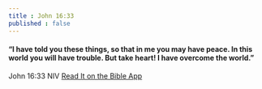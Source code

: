 ```yaml
---
title : John 16:33
published : false
---
```

<h4>“I have told you these things, so that in me you may have peace. In this world you will have trouble. But take heart! I have overcome the world.”</h4>
<h8>John 16:33 NIV</h8>
<a href = "https://bible.com/bible/111/jhn.16.33.NIV">Read It on the Bible App</a>
